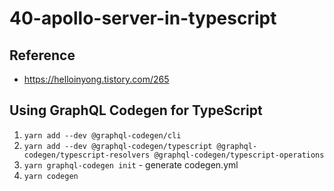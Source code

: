 # 40-apollo-server-in-typescript

## Reference

- https://helloinyong.tistory.com/265

## Using GraphQL Codegen for TypeScript

1. `yarn add --dev @graphql-codegen/cli`
2. `yarn add --dev @graphql-codegen/typescript @graphql-codegen/typescript-resolvers @graphql-codegen/typescript-operations`
3. `yarn graphql-codegen init` - generate codegen.yml
4. `yarn codegen`
